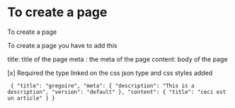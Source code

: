 
# To create a page #

To create a page

To create a page you have to add this

title: title of the page
meta : the meta of the page
content: body of the page

[x] Required the type linked on the css json type and css styles added


`
{
"title": "gregoire",
"meta":
{
"description": "This is a description",
"version": "default"
},
"content":
{
"title": "ceci est un article"
}
}`
